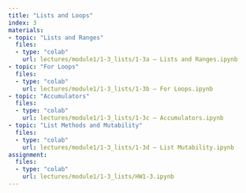 ```yaml
---
title: "Lists and Loops"
index: 3
materials:
- topic: "Lists and Ranges"
  files:
  - type: "colab"
    url: lectures/module1/1-3_lists/1-3a – Lists and Ranges.ipynb 
- topic: "For Loops"
  files:
  - type: "colab"
    url: lectures/module1/1-3_lists/1-3b – For Loops.ipynb
- topic: "Accumulators"
  files:
  - type: "colab"
    url: lectures/module1/1-3_lists/1-3c – Accumulators.ipynb
- topic: "List Methods and Mutability"
  files:
  - type: "colab"
    url: lectures/module1/1-3_lists/1-3d – List Mutability.ipynb 
assignment:
  files:
  - type: "colab" 
    url: lectures/module1/1-3_lists/HW1-3.ipynb
---
```

